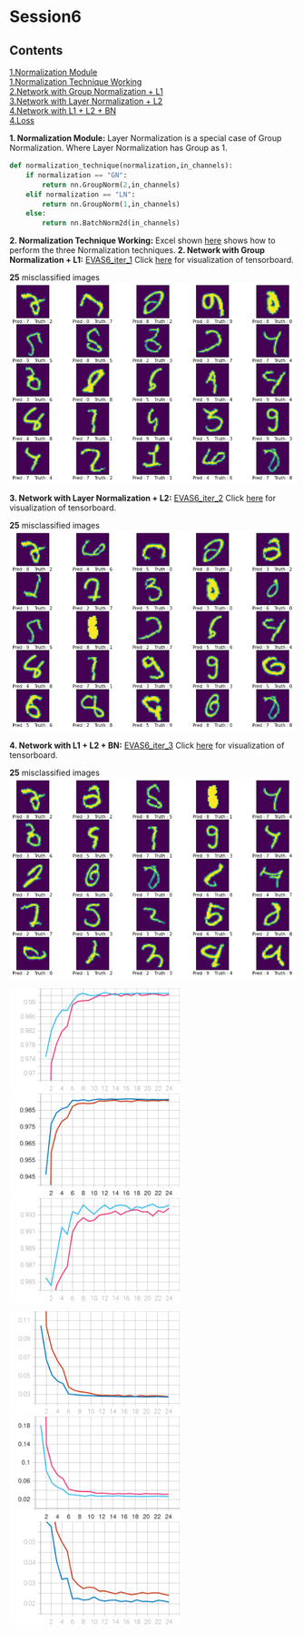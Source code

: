 # Session6
## Contents
[1.Normalization Module](#norm_module)  
[1.Normalization Technique Working](#norm_excel)  
[2.Network with Group Normalization + L1](#EVAS6_iter_1)  
[3.Network with Layer Normalization + L2](#EVAS6_iter_2)  
[4.Network with L1 + L2 + BN](#EVAS6_iter_3)  
[4.Loss ](#EVAS6_iter_3)  

**1. Normalization Module:**<a name="norm_module"></a>
Layer Normalization is a special case of Group Normalization. Where Layer Normalization has Group as 1.
```python
def normalization_technique(normalization,in_channels):
    if normalization == "GN":
        return nn.GroupNorm(2,in_channels)
    elif normalization == "LN":
        return nn.GroupNorm(1,in_channels)
    else:
        return nn.BatchNorm2d(in_channels)
```

**2. Normalization Technique Working:**<a name="norm_excel"></a>
Excel shown [here](Batch_layer_group_norm.ods) shows how to perform the three Normalization techniques.
**2. Network with Group Normalization + L1:**<a name="EVAS6_iter_1"></a>
[EVAS6_iter_1](EVAS6_iter_1.ipynb)
Click [here](https://tensorboard.dev/experiment/w5w8rj1SR9mirUxefAxiEA/) for visualization of tensorboard.
  
**25** misclassified images
![](GN_l1.png)

**3. Network with Layer Normalization + L2:**<a name="EVAS6_iter_2"></a>
[EVAS6_iter_2](EVAS6_iter_2.ipynb)
Click [here](https://tensorboard.dev/experiment/kPv1c9zrRcaoKAEoyBLmPw/) for visualization of tensorboard.

**25** misclassified images
![](LN_l2.png)

**4. Network with L1 + L2 + BN:**<a name="EVAS6_iter_3"></a>
[EVAS6_iter_3](EVAS6_iter_3.ipynb)
Click [here](https://tensorboard.dev/experiment/3e9S68TNSYuwfwmSL5iyXw/) for visualization of tensorboard.

**25** misclassified images
![](BN_l1_l2.png)


<p float="left">
  <img src="Accuracy_1.svg" width="300" />
  <img src="Accuracy_2.svg" width="300" /> 
  <img src="Accuracy_3.svg" width="300" />
</p>

<p float="left">
  <img src="Loss_1.svg" width="300" />
  <img src="Loss_2.svg" width="300" /> 
  <img src="Loss_3.svg" width="300" />
</p>




